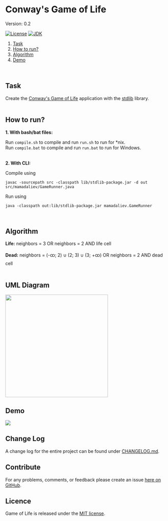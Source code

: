 # Conway's Game of Life
Version: 0.2<br>

[![License](https://img.shields.io/badge/license-MIT-brightgreen.svg)](https://mit-license.org/)
[![JDK](https://img.shields.io/badge/JDK-%3E%3D%201.8-d36e6e.svg?style=flat-circle)](https://docs.oracle.com/javase/8/docs/)
<br>

1. [Task](#task)
2. [How to run?](#how-to-run)
3. [Algorithm](#algorithm)
4. [Demo](#demo)
<br>

## Task
Create the [Conway's Game of Life](https://en.wikipedia.org/wiki/Conway%27s_Game_of_Life) application with the [stdlib](https://introcs.cs.princeton.edu/java/stdlib/) library.
<br>
<br>

## How to run?
<b>1. With bash/bat files:</b>

Run ``compile.sh`` to compile and run ``run.sh`` to run for *nix.<br>
Run ``compile.bat`` to compile and run ``run.bat`` to run for Windows.
<br>
<br>

<b>2. With CLI:</b>
<br>

Compile using
```
javac -sourcepath src -classpath lib/stdlib-package.jar -d out src/mamadaliev/GameRunner.java
```

Run using
```
java -classpath out:lib/stdlib-package.jar mamadaliev.GameRunner
```
<br>

## Algorithm
<b>Life:</b>
neighbors = 3 OR neighbors = 2 AND life cell

<b>Dead:</b>
neighbors = (-ထ; 2) ∪ (2; 3) ∪ (3; +ထ) OR neighbors = 2 AND dead cell
<br>
<br>

## UML Diagram
<img width="320" src="https://i.ibb.co/7WdFk25/uml.png">
<br>

## Demo
<img src="https://i.ibb.co/xXjp5dV/demo.gif">
<br>

## Change Log
A change log for the entire project can be found under [CHANGELOG.md](https://github.com/mamadaliev/game-of-life/blob/master/CHANGELOG.md).
<br>

## Contribute
For any problems, comments, or feedback please create an issue [here on GitHub](https://github.com/mamadaliev/game-of-life/issues).
<br>

## Licence
Game of Life is released under the [MIT license](https://en.wikipedia.org/wiki/MIT_License).
